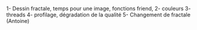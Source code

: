 1- Dessin fractale, temps pour une image, fonctions friend,
2- couleurs
3- threads
4- profilage, dégradation de la qualité
5- Changement de fractale (Antoine)


